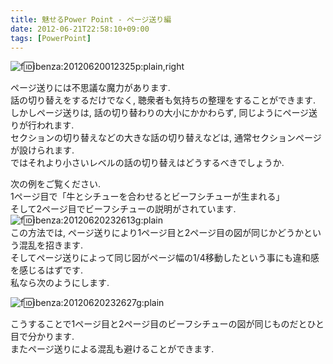 ```yaml
---
title: 魅せるPower Point - ページ送り編
date: 2012-06-21T22:58:10+09:00
tags: [PowerPoint]
---
```


![f:id:ibenza:20120620012325p:plain,right](/2012/06/21/20120620012325.png)

ページ送りには不思議な魔力があります\.  
話の切り替えをするだけでなく, 聴衆者も気持ちの整理をすることができます\.  
しかしページ送りは, 話の切り替わりの大小にかかわらず, 同じようにページ送りが行われます\.  
セクションの切り替えなどの大きな話の切り替えなどは, 通常セクションページが設けられます\.  
ではそれより小さいレベルの話の切り替えはどうするべきでしょうか\.

次の例をご覧ください\.  
1ページ目で「牛とシチューを合わせるとビーフシチューが生まれる」  
そして2ページ目でビーフシチューの説明がされています\.  
![f:id:ibenza:20120620232613g:plain](/2012/06/21/20120620232613.gif)  
この方法では, ページ送りにより1ページ目と2ページ目の図が同じかどうかという混乱を招きます\.  
そしてページ送りによって同じ図がページ幅の1/4移動したという事にも違和感を感じるはずです\.  
私なら次のようにします\.

![f:id:ibenza:20120620232627g:plain](/2012/06/21/20120620232627.gif)

こうすることで1ページ目と2ページ目のビーフシチューの図が同じものだとひと目で分かります\.  
またページ送りによる混乱も避けることができます\.

